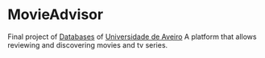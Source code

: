 # MovieAdvisor

Final project of [Databases](https://www.ua.pt/pt/uc/2238) of [Universidade de Aveiro](https://www.ua.pt)
A platform that allows reviewing and discovering movies and tv series.
